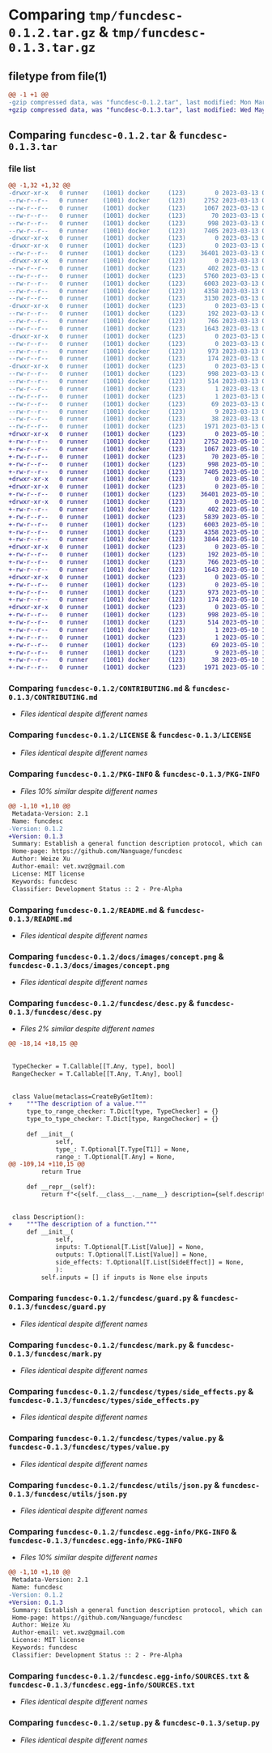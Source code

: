 # Comparing `tmp/funcdesc-0.1.2.tar.gz` & `tmp/funcdesc-0.1.3.tar.gz`

## filetype from file(1)

```diff
@@ -1 +1 @@
-gzip compressed data, was "funcdesc-0.1.2.tar", last modified: Mon Mar 13 03:00:31 2023, max compression
+gzip compressed data, was "funcdesc-0.1.3.tar", last modified: Wed May 10 14:39:51 2023, max compression
```

## Comparing `funcdesc-0.1.2.tar` & `funcdesc-0.1.3.tar`

### file list

```diff
@@ -1,32 +1,32 @@
-drwxr-xr-x   0 runner    (1001) docker     (123)        0 2023-03-13 03:00:31.566745 funcdesc-0.1.2/
--rw-r--r--   0 runner    (1001) docker     (123)     2752 2023-03-13 03:00:22.000000 funcdesc-0.1.2/CONTRIBUTING.md
--rw-r--r--   0 runner    (1001) docker     (123)     1067 2023-03-13 03:00:22.000000 funcdesc-0.1.2/LICENSE
--rw-r--r--   0 runner    (1001) docker     (123)       70 2023-03-13 03:00:22.000000 funcdesc-0.1.2/MANIFEST.in
--rw-r--r--   0 runner    (1001) docker     (123)      998 2023-03-13 03:00:31.566745 funcdesc-0.1.2/PKG-INFO
--rw-r--r--   0 runner    (1001) docker     (123)     7405 2023-03-13 03:00:22.000000 funcdesc-0.1.2/README.md
-drwxr-xr-x   0 runner    (1001) docker     (123)        0 2023-03-13 03:00:31.566745 funcdesc-0.1.2/docs/
-drwxr-xr-x   0 runner    (1001) docker     (123)        0 2023-03-13 03:00:31.566745 funcdesc-0.1.2/docs/images/
--rw-r--r--   0 runner    (1001) docker     (123)    36401 2023-03-13 03:00:22.000000 funcdesc-0.1.2/docs/images/concept.png
-drwxr-xr-x   0 runner    (1001) docker     (123)        0 2023-03-13 03:00:31.566745 funcdesc-0.1.2/funcdesc/
--rw-r--r--   0 runner    (1001) docker     (123)      402 2023-03-13 03:00:22.000000 funcdesc-0.1.2/funcdesc/__init__.py
--rw-r--r--   0 runner    (1001) docker     (123)     5760 2023-03-13 03:00:22.000000 funcdesc-0.1.2/funcdesc/desc.py
--rw-r--r--   0 runner    (1001) docker     (123)     6003 2023-03-13 03:00:22.000000 funcdesc-0.1.2/funcdesc/guard.py
--rw-r--r--   0 runner    (1001) docker     (123)     4358 2023-03-13 03:00:22.000000 funcdesc-0.1.2/funcdesc/mark.py
--rw-r--r--   0 runner    (1001) docker     (123)     3130 2023-03-13 03:00:22.000000 funcdesc-0.1.2/funcdesc/parse.py
-drwxr-xr-x   0 runner    (1001) docker     (123)        0 2023-03-13 03:00:31.566745 funcdesc-0.1.2/funcdesc/types/
--rw-r--r--   0 runner    (1001) docker     (123)      192 2023-03-13 03:00:22.000000 funcdesc-0.1.2/funcdesc/types/__init__.py
--rw-r--r--   0 runner    (1001) docker     (123)      766 2023-03-13 03:00:22.000000 funcdesc-0.1.2/funcdesc/types/side_effects.py
--rw-r--r--   0 runner    (1001) docker     (123)     1643 2023-03-13 03:00:22.000000 funcdesc-0.1.2/funcdesc/types/value.py
-drwxr-xr-x   0 runner    (1001) docker     (123)        0 2023-03-13 03:00:31.566745 funcdesc-0.1.2/funcdesc/utils/
--rw-r--r--   0 runner    (1001) docker     (123)        0 2023-03-13 03:00:22.000000 funcdesc-0.1.2/funcdesc/utils/__init__.py
--rw-r--r--   0 runner    (1001) docker     (123)      973 2023-03-13 03:00:22.000000 funcdesc-0.1.2/funcdesc/utils/json.py
--rw-r--r--   0 runner    (1001) docker     (123)      174 2023-03-13 03:00:22.000000 funcdesc-0.1.2/funcdesc/utils/misc.py
-drwxr-xr-x   0 runner    (1001) docker     (123)        0 2023-03-13 03:00:31.566745 funcdesc-0.1.2/funcdesc.egg-info/
--rw-r--r--   0 runner    (1001) docker     (123)      998 2023-03-13 03:00:31.000000 funcdesc-0.1.2/funcdesc.egg-info/PKG-INFO
--rw-r--r--   0 runner    (1001) docker     (123)      514 2023-03-13 03:00:31.000000 funcdesc-0.1.2/funcdesc.egg-info/SOURCES.txt
--rw-r--r--   0 runner    (1001) docker     (123)        1 2023-03-13 03:00:31.000000 funcdesc-0.1.2/funcdesc.egg-info/dependency_links.txt
--rw-r--r--   0 runner    (1001) docker     (123)        1 2023-03-13 03:00:31.000000 funcdesc-0.1.2/funcdesc.egg-info/not-zip-safe
--rw-r--r--   0 runner    (1001) docker     (123)       69 2023-03-13 03:00:31.000000 funcdesc-0.1.2/funcdesc.egg-info/requires.txt
--rw-r--r--   0 runner    (1001) docker     (123)        9 2023-03-13 03:00:31.000000 funcdesc-0.1.2/funcdesc.egg-info/top_level.txt
--rw-r--r--   0 runner    (1001) docker     (123)       38 2023-03-13 03:00:31.566745 funcdesc-0.1.2/setup.cfg
--rw-r--r--   0 runner    (1001) docker     (123)     1971 2023-03-13 03:00:22.000000 funcdesc-0.1.2/setup.py
+drwxr-xr-x   0 runner    (1001) docker     (123)        0 2023-05-10 14:39:51.619053 funcdesc-0.1.3/
+-rw-r--r--   0 runner    (1001) docker     (123)     2752 2023-05-10 14:39:42.000000 funcdesc-0.1.3/CONTRIBUTING.md
+-rw-r--r--   0 runner    (1001) docker     (123)     1067 2023-05-10 14:39:42.000000 funcdesc-0.1.3/LICENSE
+-rw-r--r--   0 runner    (1001) docker     (123)       70 2023-05-10 14:39:42.000000 funcdesc-0.1.3/MANIFEST.in
+-rw-r--r--   0 runner    (1001) docker     (123)      998 2023-05-10 14:39:51.619053 funcdesc-0.1.3/PKG-INFO
+-rw-r--r--   0 runner    (1001) docker     (123)     7405 2023-05-10 14:39:42.000000 funcdesc-0.1.3/README.md
+drwxr-xr-x   0 runner    (1001) docker     (123)        0 2023-05-10 14:39:51.615053 funcdesc-0.1.3/docs/
+drwxr-xr-x   0 runner    (1001) docker     (123)        0 2023-05-10 14:39:51.615053 funcdesc-0.1.3/docs/images/
+-rw-r--r--   0 runner    (1001) docker     (123)    36401 2023-05-10 14:39:42.000000 funcdesc-0.1.3/docs/images/concept.png
+drwxr-xr-x   0 runner    (1001) docker     (123)        0 2023-05-10 14:39:51.615053 funcdesc-0.1.3/funcdesc/
+-rw-r--r--   0 runner    (1001) docker     (123)      402 2023-05-10 14:39:42.000000 funcdesc-0.1.3/funcdesc/__init__.py
+-rw-r--r--   0 runner    (1001) docker     (123)     5839 2023-05-10 14:39:42.000000 funcdesc-0.1.3/funcdesc/desc.py
+-rw-r--r--   0 runner    (1001) docker     (123)     6003 2023-05-10 14:39:42.000000 funcdesc-0.1.3/funcdesc/guard.py
+-rw-r--r--   0 runner    (1001) docker     (123)     4358 2023-05-10 14:39:42.000000 funcdesc-0.1.3/funcdesc/mark.py
+-rw-r--r--   0 runner    (1001) docker     (123)     3844 2023-05-10 14:39:42.000000 funcdesc-0.1.3/funcdesc/parse.py
+drwxr-xr-x   0 runner    (1001) docker     (123)        0 2023-05-10 14:39:51.615053 funcdesc-0.1.3/funcdesc/types/
+-rw-r--r--   0 runner    (1001) docker     (123)      192 2023-05-10 14:39:42.000000 funcdesc-0.1.3/funcdesc/types/__init__.py
+-rw-r--r--   0 runner    (1001) docker     (123)      766 2023-05-10 14:39:42.000000 funcdesc-0.1.3/funcdesc/types/side_effects.py
+-rw-r--r--   0 runner    (1001) docker     (123)     1643 2023-05-10 14:39:42.000000 funcdesc-0.1.3/funcdesc/types/value.py
+drwxr-xr-x   0 runner    (1001) docker     (123)        0 2023-05-10 14:39:51.615053 funcdesc-0.1.3/funcdesc/utils/
+-rw-r--r--   0 runner    (1001) docker     (123)        0 2023-05-10 14:39:42.000000 funcdesc-0.1.3/funcdesc/utils/__init__.py
+-rw-r--r--   0 runner    (1001) docker     (123)      973 2023-05-10 14:39:42.000000 funcdesc-0.1.3/funcdesc/utils/json.py
+-rw-r--r--   0 runner    (1001) docker     (123)      174 2023-05-10 14:39:42.000000 funcdesc-0.1.3/funcdesc/utils/misc.py
+drwxr-xr-x   0 runner    (1001) docker     (123)        0 2023-05-10 14:39:51.615053 funcdesc-0.1.3/funcdesc.egg-info/
+-rw-r--r--   0 runner    (1001) docker     (123)      998 2023-05-10 14:39:51.000000 funcdesc-0.1.3/funcdesc.egg-info/PKG-INFO
+-rw-r--r--   0 runner    (1001) docker     (123)      514 2023-05-10 14:39:51.000000 funcdesc-0.1.3/funcdesc.egg-info/SOURCES.txt
+-rw-r--r--   0 runner    (1001) docker     (123)        1 2023-05-10 14:39:51.000000 funcdesc-0.1.3/funcdesc.egg-info/dependency_links.txt
+-rw-r--r--   0 runner    (1001) docker     (123)        1 2023-05-10 14:39:51.000000 funcdesc-0.1.3/funcdesc.egg-info/not-zip-safe
+-rw-r--r--   0 runner    (1001) docker     (123)       69 2023-05-10 14:39:51.000000 funcdesc-0.1.3/funcdesc.egg-info/requires.txt
+-rw-r--r--   0 runner    (1001) docker     (123)        9 2023-05-10 14:39:51.000000 funcdesc-0.1.3/funcdesc.egg-info/top_level.txt
+-rw-r--r--   0 runner    (1001) docker     (123)       38 2023-05-10 14:39:51.619053 funcdesc-0.1.3/setup.cfg
+-rw-r--r--   0 runner    (1001) docker     (123)     1971 2023-05-10 14:39:42.000000 funcdesc-0.1.3/setup.py
```

### Comparing `funcdesc-0.1.2/CONTRIBUTING.md` & `funcdesc-0.1.3/CONTRIBUTING.md`

 * *Files identical despite different names*

### Comparing `funcdesc-0.1.2/LICENSE` & `funcdesc-0.1.3/LICENSE`

 * *Files identical despite different names*

### Comparing `funcdesc-0.1.2/PKG-INFO` & `funcdesc-0.1.3/PKG-INFO`

 * *Files 10% similar despite different names*

```diff
@@ -1,10 +1,10 @@
 Metadata-Version: 2.1
 Name: funcdesc
-Version: 0.1.2
+Version: 0.1.3
 Summary: Establish a general function description protocol, which can realize a comprehensive description of the input, output and side effects of an target function through an Python object. Provide a unified abstraction for parameter checking, interface generation and other functions in applications such as oneFace.
 Home-page: https://github.com/Nanguage/funcdesc
 Author: Weize Xu
 Author-email: vet.xwz@gmail.com
 License: MIT license
 Keywords: funcdesc
 Classifier: Development Status :: 2 - Pre-Alpha
```

### Comparing `funcdesc-0.1.2/README.md` & `funcdesc-0.1.3/README.md`

 * *Files identical despite different names*

### Comparing `funcdesc-0.1.2/docs/images/concept.png` & `funcdesc-0.1.3/docs/images/concept.png`

 * *Files identical despite different names*

### Comparing `funcdesc-0.1.2/funcdesc/desc.py` & `funcdesc-0.1.3/funcdesc/desc.py`

 * *Files 2% similar despite different names*

```diff
@@ -18,14 +18,15 @@
 
 
 TypeChecker = T.Callable[[T.Any, type], bool]
 RangeChecker = T.Callable[[T.Any, T.Any], bool]
 
 
 class Value(metaclass=CreateByGetItem):
+    """The description of a value."""
     type_to_range_checker: T.Dict[type, TypeChecker] = {}
     type_to_type_checker: T.Dict[type, RangeChecker] = {}
 
     def __init__(
             self,
             type_: T.Optional[T.Type[T1]] = None,
             range_: T.Optional[T.Any] = None,
@@ -109,14 +110,15 @@
         return True
 
     def __repr__(self):
         return f"<{self.__class__.__name__} description={self.description}>"
 
 
 class Description():
+    """The description of a function."""
     def __init__(
             self,
             inputs: T.Optional[T.List[Value]] = None,
             outputs: T.Optional[T.List[Value]] = None,
             side_effects: T.Optional[T.List[SideEffect]] = None,
             ):
         self.inputs = [] if inputs is None else inputs
```

### Comparing `funcdesc-0.1.2/funcdesc/guard.py` & `funcdesc-0.1.3/funcdesc/guard.py`

 * *Files identical despite different names*

### Comparing `funcdesc-0.1.2/funcdesc/mark.py` & `funcdesc-0.1.3/funcdesc/mark.py`

 * *Files identical despite different names*

### Comparing `funcdesc-0.1.2/funcdesc/types/side_effects.py` & `funcdesc-0.1.3/funcdesc/types/side_effects.py`

 * *Files identical despite different names*

### Comparing `funcdesc-0.1.2/funcdesc/types/value.py` & `funcdesc-0.1.3/funcdesc/types/value.py`

 * *Files identical despite different names*

### Comparing `funcdesc-0.1.2/funcdesc/utils/json.py` & `funcdesc-0.1.3/funcdesc/utils/json.py`

 * *Files identical despite different names*

### Comparing `funcdesc-0.1.2/funcdesc.egg-info/PKG-INFO` & `funcdesc-0.1.3/funcdesc.egg-info/PKG-INFO`

 * *Files 10% similar despite different names*

```diff
@@ -1,10 +1,10 @@
 Metadata-Version: 2.1
 Name: funcdesc
-Version: 0.1.2
+Version: 0.1.3
 Summary: Establish a general function description protocol, which can realize a comprehensive description of the input, output and side effects of an target function through an Python object. Provide a unified abstraction for parameter checking, interface generation and other functions in applications such as oneFace.
 Home-page: https://github.com/Nanguage/funcdesc
 Author: Weize Xu
 Author-email: vet.xwz@gmail.com
 License: MIT license
 Keywords: funcdesc
 Classifier: Development Status :: 2 - Pre-Alpha
```

### Comparing `funcdesc-0.1.2/funcdesc.egg-info/SOURCES.txt` & `funcdesc-0.1.3/funcdesc.egg-info/SOURCES.txt`

 * *Files identical despite different names*

### Comparing `funcdesc-0.1.2/setup.py` & `funcdesc-0.1.3/setup.py`

 * *Files identical despite different names*

